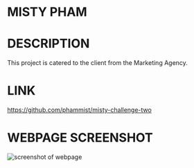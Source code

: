 # MISTY PHAM

# DESCRIPTION

This project is catered to the client from the Marketing Agency.

# LINK

https://github.com/phammist/misty-challenge-two

# WEBPAGE SCREENSHOT

<img src="./assets/images/HoriseonScreenShotPage.png" alt="screenshot of webpage"/>
